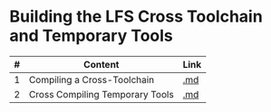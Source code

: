 <!-- prettier-ignore-start -->
# Building the LFS Cross Toolchain and Temporary Tools

\# | Content | Link
-- | -- | --
1 | Compiling a Cross-Toolchain | [.md](https://github.com/bhupendpatil/Practice/blob/master/Linux/Building%20the%20LFS%20Cross%20Toolchain%20and%20Temporary%20Tools/Compiling%20a%20Cross-Toolchain.md)
2 | Cross Compiling Temporary Tools | [.md](https://github.com/bhupendpatil/Practice/blob/master/Linux/Building%20the%20LFS%20Cross%20Toolchain%20and%20Temporary%20Tools/Cross%20Compiling%20Temporary%20Tools.md)

<!-- prettier-ignore-end -->